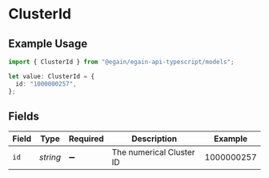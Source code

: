 # ClusterId

## Example Usage

```typescript
import { ClusterId } from "@egain/egain-api-typescript/models";

let value: ClusterId = {
  id: "1000000257",
};
```

## Fields

| Field                    | Type                     | Required                 | Description              | Example                  |
| ------------------------ | ------------------------ | ------------------------ | ------------------------ | ------------------------ |
| `id`                     | *string*                 | :heavy_minus_sign:       | The numerical Cluster ID | 1000000257               |